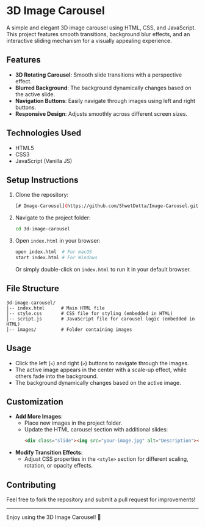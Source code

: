 
# 3D Image Carousel

A simple and elegant 3D image carousel using HTML, CSS, and JavaScript. This project features smooth transitions, background blur effects, and an interactive sliding mechanism for a visually appealing experience.

## Features

- **3D Rotating Carousel**: Smooth slide transitions with a perspective effect.
- **Blurred Background**: The background dynamically changes based on the active slide.
- **Navigation Buttons**: Easily navigate through images using left and right buttons.
- **Responsive Design**: Adjusts smoothly across different screen sizes.

## Technologies Used

- HTML5
- CSS3
- JavaScript (Vanilla JS)

## Setup Instructions

1. Clone the repository:
   ```sh
   [# Image-Carousel](https://github.com/ShwetDutta/Image-Carousel.git)
   ```
2. Navigate to the project folder:
   ```sh
   cd 3d-image-carousel
   ```
3. Open `index.html` in your browser:
   ```sh
   open index.html  # For macOS
   start index.html # For Windows
   ```
   Or simply double-click on `index.html` to run it in your default browser.

## File Structure

```
3d-image-carousel/
│-- index.html      # Main HTML file
│-- style.css       # CSS file for styling (embedded in HTML)
│-- script.js       # JavaScript file for carousel logic (embedded in HTML)
│-- images/         # Folder containing images
```

## Usage

- Click the left (`<`) and right (`>`) buttons to navigate through the images.
- The active image appears in the center with a scale-up effect, while others fade into the background.
- The background dynamically changes based on the active image.


## Customization

- **Add More Images**:
  - Place new images in the project folder.
  - Update the HTML carousel section with additional slides:
    ```html
    <div class="slide"><img src="your-image.jpg" alt="Description"><div class="description">Your Description</div></div>
    ```
- **Modify Transition Effects**:
  - Adjust CSS properties in the `<style>` section for different scaling, rotation, or opacity effects.



## Contributing

Feel free to fork the repository and submit a pull request for improvements!



---
Enjoy using the 3D Image Carousel! 🚀

